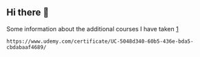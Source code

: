## Hi there 👋
Some information about the additional courses I have taken 
[1](https://www.udemy.com/certificate/UC-5048d340-60b5-436e-bda5-cbdabaaf4689/)

```
https://www.udemy.com/certificate/UC-5048d340-60b5-436e-bda5-cbdabaaf4689/
```
<!--
**Bercosha/Bercosha** is a ✨ _special_ ✨ repository because its `README.md` (this file) appears on your GitHub profile.

Here are some ideas to get you started:

- 🔭 I’m currently working on ...
- 🌱 I’m currently learning ...
- 👯 I’m looking to collaborate on ...
- 🤔 I’m looking for help with ...
- 💬 Ask me about ...
- 📫 How to reach me: ...
- 😄 Pronouns: ...
- ⚡ Fun fact: ...
-->
